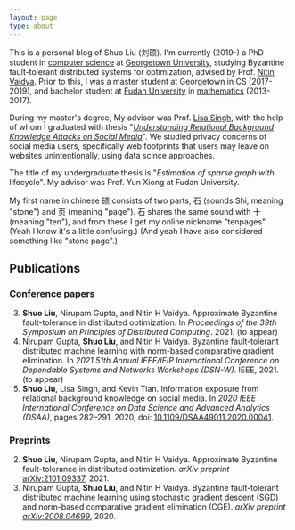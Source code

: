 ```yaml
---
layout: page
type: about
---
```


This is a personal blog of Shuo Liu (刘硕). I'm currently (2019-) a PhD student in [computer science](https://cs.georgetown.edu/) at [Georgetown University](https://www.georgetown.edu), studying Byzantine fault-tolerant distributed systems for optimization, advised by Prof. [Nitin Vaidya](https://disc.georgetown.domains/). Prior to this, I was a master student at Georgetown in CS (2017-2019), and bachelor student at [Fudan University](http://www.fudan.edu.cn/) in [mathematics](http://math.fudan.edu.cn/) (2013-2017).

During my master's degree, My advisor was Prof. [Lisa Singh](http://people.cs.georgetown.edu/~singh/), with the help of whom I graduated with thesis "*[Understanding Relational Background Knowledge Attacks on Social Media](https://repository.library.georgetown.edu/handle/10822/1054915)*". We studied privacy concerns of social media users, specifically web footprints that users may leave on websites unintentionally, using data scince approaches.

The title of my undergraduate thesis is "*Estimation of sparse graph with* lifecycle". My advisor was Prof. Yun Xiong at Fudan University.

My first name in chinese 硕 consists of two parts, 石 (sounds Shi, meaning "stone") and 页 (meaning "page"). 石 shares the same sound with 十 (meaning "ten"), and from these I get my online nickname "tenpages". (Yeah I know it's a little confusing.) (And yeah I have also considered something like "stone page".)

## Publications

### Conference papers

3. **Shuo Liu**, Nirupam Gupta, and Nitin H Vaidya. Approximate Byzantine fault-tolerance in distributed optimization. In *Proceedings of the 39th Symposium on Principles of Distributed Computing*. 2021. (to appear)
2. Nirupam Gupta, **Shuo Liu**, and Nitin H Vaidya. Byzantine fault-tolerant distributed machine learning with norm-based comparative gradient elimination. In *2021 51th Annual IEEE/IFIP International Conference on Dependable Systems and Networks Workshops (DSN-W)*. IEEE, 2021. (to appear)
1. **Shuo Liu**, Lisa Singh, and Kevin Tian. Information exposure from relational background knowledge on social media. In *2020 IEEE International Conference on Data Science and Advanced Analytics (DSAA)*, pages 282–291, 2020, doi: [10.1109/DSAA49011.2020.00041](https://doi.org/10.1109/DSAA49011.2020.00041).

### Preprints

2. **Shuo Liu**, Nirupam Gupta, and Nitin H Vaidya. Approximate Byzantine fault-tolerance in distributed optimization. *arXiv preprint* [arXiv:2101.09337](https://arxiv.org/abs/2101.09337), 2021.
1. Nirupam Gupta, **Shuo Liu**, and Nitin H Vaidya. Byzantine fault-tolerant distributed machine learning using stochastic gradient descent (SGD) and norm-based comparative gradient elimination (CGE). *arXiv preprint [arXiv:2008.04699](https://arxiv.org/abs/2008.04699)*, 2020.
